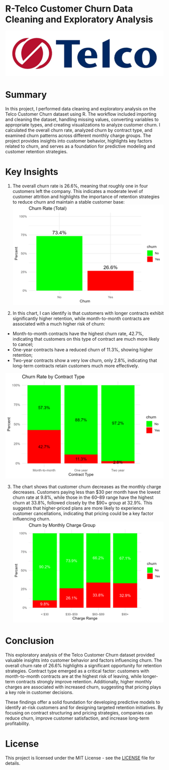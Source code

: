 # R-Telco Customer Churn Data Cleaning and Exploratory Analysis
![Img1](https://github.com/felipe-lemos-costa/R-Telco-Customer-Churn-Data-Cleaning-and-Exploratory-Analysis/raw/main/images/img1.jpg)

# Summary
In this project, I performed data cleaning and exploratory analysis on the Telco Customer Churn dataset using R. The workflow included importing and cleaning the dataset, handling missing values, converting variables to appropriate types, and creating visualizations to analyze customer churn. I calculated the overall churn rate, analyzed churn by contract type, and examined churn patterns across different monthly charge groups. The project provides insights into customer behavior, highlights key factors related to churn, and serves as a foundation for predictive modeling and customer retention strategies.

# Key Insights
1. The overall churn rate is 26.6%, meaning that roughly one in four customers left the company. This indicates a moderate level of customer attrition and highlights the importance of retention strategies to reduce churn and maintain a stable customer base:
![Img2](https://github.com/felipe-lemos-costa/R-Telco-Customer-Churn-Data-Cleaning-and-Exploratory-Analysis/raw/main/images/img2.jpeg)

2. In this chart, I can identify is that customers with longer contracts exhibit significantly higher retention, while month-to-month contracts are associated with a much higher risk of churn:
* Month-to-month contracts have the highest churn rate, 42.7%, indicating that customers on this type of contract are much more likely to cancel;
* One-year contracts have a reduced churn of 11.3%, showing higher retention;
* Two-year contracts show a very low churn, only 2.8%, indicating that long-term contracts retain customers much more effectively.

![Img3](https://github.com/felipe-lemos-costa/R-Telco-Customer-Churn-Data-Cleaning-and-Exploratory-Analysis/raw/main/images/img3.jpeg)

3. The chart shows that customer churn decreases as the monthly charge decreases. Customers paying less than $30 per month have the lowest churn rate at 9.8%, while those in the $60–$89 range have the highest churn at 33.8%, followed closely by the $90+ group at 32.9%. This suggests that higher-priced plans are more likely to experience customer cancellations, indicating that pricing could be a key factor influencing churn.
![Img4](https://github.com/felipe-lemos-costa/R-Telco-Customer-Churn-Data-Cleaning-and-Exploratory-Analysis/raw/main/images/img4.jpeg)

# Conclusion
This exploratory analysis of the Telco Customer Churn dataset provided valuable insights into customer behavior and factors influencing churn. The overall churn rate of 26.6% highlights a significant opportunity for retention strategies. Contract type emerged as a critical factor: customers with month-to-month contracts are at the highest risk of leaving, while longer-term contracts strongly improve retention. Additionally, higher monthly charges are associated with increased churn, suggesting that pricing plays a key role in customer decisions.

These findings offer a solid foundation for developing predictive models to identify at-risk customers and for designing targeted retention initiatives. By focusing on contract structuring and pricing strategies, companies can reduce churn, improve customer satisfaction, and increase long-term profitability.

# License
This project is licensed under the MIT License - see the [LICENSE](LICENSE) file for details.
